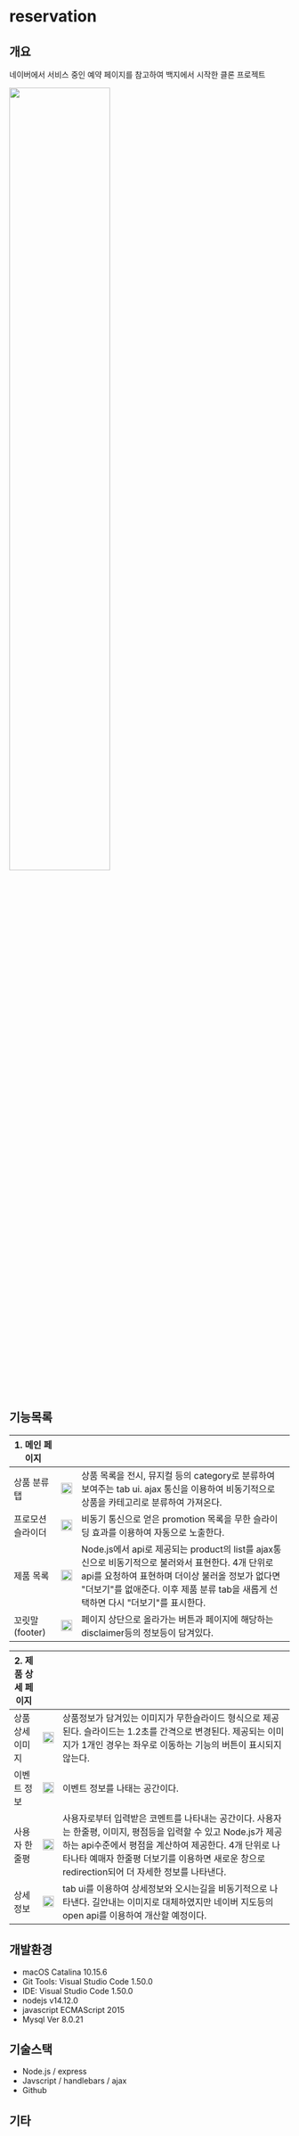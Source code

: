 # reservation

## 개요
네이버에서 서비스 중인 예약 페이지를 참고하여 백지에서 시작한 클론 프로젝트 

<img src="https://user-images.githubusercontent.com/44011462/94556497-21c86d80-0298-11eb-88ae-685ac13fdda7.gif" height=60%>

## 기능목록

| 1. 메인 페이지 |||  
| --- | --- | --- |
| 상품 분류 탭 | <img src="https://user-images.githubusercontent.com/44011462/95675866-3f30fc00-0bf5-11eb-9e23-28fb4500c30a.gif" width=100%>   | 상품 목록을 전시, 뮤지컬 등의 category로 분류하여 보여주는 tab ui. ajax 통신을 이용하여 비동기적으로 상품을 카테고리로 분류하여 가져온다.  |
| 프로모션 슬라이더 | <img src="https://user-images.githubusercontent.com/44011462/95675481-95e90680-0bf2-11eb-831b-d3e907821bfc.gif" width=100%> | 비동기 통신으로 얻은 promotion 목록을 무한 슬라이딩 효과를 이용하여 자동으로 노출한다.  |
| 제품 목록 | <img src="https://user-images.githubusercontent.com/44011462/95680232-191a5480-0c13-11eb-950d-366bde388920.gif" width=100%> | Node.js에서 api로 제공되는 product의 list를 ajax통신으로 비동기적으로 불러와서 표현한다. 4개 단위로 api를 요청하여 표현하며 더이상 불러올 정보가 없다면 "더보기"를 없애준다. 이후 제품 분류 tab을 새롭게 선택하면 다시 "더보기"를 표시한다.  |
| 꼬릿말(footer) | <img src="https://user-images.githubusercontent.com/44011462/95680723-9f846580-0c16-11eb-83e4-fb7eff87428b.png" width=100%> | 페이지 상단으로 올라가는 버튼과 페이지에 해당하는 disclaimer등의 정보등이 담겨있다. |

| 2. 제품 상세 페이지 |||  
| --- | --- | --- |
| 상품 상세 이미지 | <img src="https://user-images.githubusercontent.com/44011462/95680565-9777f600-0c15-11eb-90cc-61a82a42c3b2.png" width=100%>   | 상품정보가 담겨있는 이미지가 무한슬라이드 형식으로 제공된다. 슬라이드는 1.2초를 간격으로 변경된다. 제공되는 이미지가 1개인 경우는 좌우로 이동하는 기능의 버튼이 표시되지 않는다. |
| 이벤트 정보 | <img src="https://user-images.githubusercontent.com/44011462/95680619-ec1b7100-0c15-11eb-9cc9-6e651945deeb.png" width=100%>   | 이벤트 정보를 나태는 공간이다.  |
| 사용자 한줄평 | <img src="https://user-images.githubusercontent.com/44011462/95680632-048b8b80-0c16-11eb-9614-9eea61606d2b.png" width=100%>   | 사용자로부터 입력받은 코멘트를 나타내는 공간이다. 사용자는 한줄평, 이미지, 평점등을 입력할 수 있고 Node.js가 제공하는 api수준에서 평점을 계산하여 제공한다. 4개 단위로 나타나타 예매자 한줄평 더보기를 이용하면 새로운 창으로 redirection되어 더 자세한 정보를 나타낸다. |
| 상세정보 | <img src="https://user-images.githubusercontent.com/44011462/95680685-64823200-0c16-11eb-9678-f0d30b7bbdbc.png" width=100%>   | tab ui를 이용하여 상세정보와 오시는길을 비동기적으로 나타낸다. 길안내는 이미지로 대체하였지만 네이버 지도등의 open api를 이용하여 개산할 예정이다. |



## 개발환경
- macOS Catalina 10.15.6
- Git Tools: Visual Studio Code 1.50.0
- IDE: Visual Studio Code 1.50.0
- nodejs v14.12.0
- javascript ECMAScript 2015
- Mysql Ver 8.0.21 

## 기술스택
- Node.js / express
- Javscript / handlebars / ajax
- Github

## 기타
